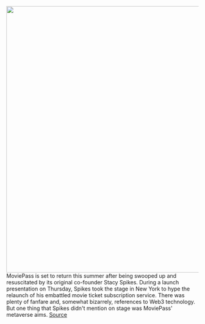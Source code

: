 <img src='https://cdn.vox-cdn.com/thumbor/uAqzZTk1VDGRKcll8F078Szxug4=/0x0:2040x1360/1200x800/filters:focal(857x517:1183x843)/cdn.vox-cdn.com/uploads/chorus_image/image/70501753/acastro_210813_1777_theater_0002.0.jpg' width='700px' /><br/>
MoviePass is set to return this summer after being swooped up and resuscitated by its original co-founder Stacy Spikes. During a launch presentation on Thursday, Spikes took the stage in New York to hype the relaunch of his embattled movie ticket subscription service. There was plenty of fanfare and, somewhat bizarrely, references to Web3 technology. But one thing that Spikes didn't mention on stage was MoviePass' metaverse aims.
<a href='https://www.theverge.com/22929876/moviepass-stacy-spikes-interview-metaverse'> Source <a/>